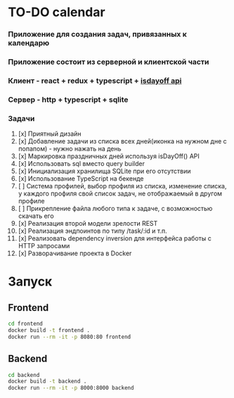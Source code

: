 # TO-DO calendar

### Приложение для создания задач, привязанных к календарю

### Приложение состоит из серверной и клиентской части

### Клиент - react + redux + typescript + [isdayoff api](https://www.isdayoff.ru/)

### Сервер - http + typescript + sqlite

### Задачи
1. [x] Приятный дизайн
2. [x] Добавление задачи из списка всех дней(иконка на нужном дне с попапом) - нужно нажать на день
3. [x] Маркировка праздничных дней используя isDayOff() API
4. [x] Использовать sql вместо query builder
5. [x] Инициализация хранилища SQLite при его отсутствии
6. [x] Использование TypeScript на бекенде
7. [ ] Система профилей, выбор профиля из списка, изменение списка, у каждого
   профиля свой список задач, не отображаемый в другом профиле
8. [ ] Прикрепление файла любого типа к задаче, с возможностью скачать его
9. [x] Реализация второй модели зрелости REST
10. [x] Реализация эндпоинтов по типу /task/:id и т.п.
11. [x] Реализовать dependency inversion для интерфейса работы с HTTP запросами
12. [x] Разворачивание проекта в Docker

# Запуск

## Frontend
```bash
cd frontend
docker build -t frontend .
docker run --rm -it -p 8080:80 frontend
```
## Backend
```bash
cd backend
docker build -t backend .
docker run --rm -it -p 8000:8000 backend
```